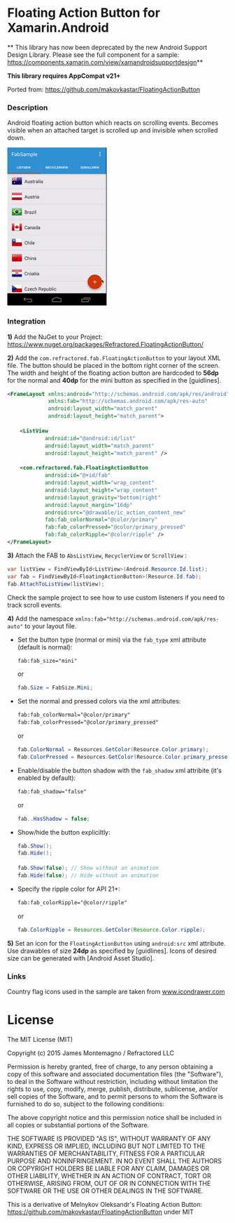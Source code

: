 # Floating Action Button for Xamarin.Android

** This library has now been deprecated by the new Android Support Design Library. Please see the full component for a sample: https://components.xamarin.com/view/xamandroidsupportdesign**

**This library requires AppCompat v21+**

Ported from: https://github.com/makovkastar/FloatingActionButton

### Description

Android floating action button which reacts on scrolling events. Becomes visible when an attached target is scrolled up and invisible when scrolled down.

![Demo](art/demo.gif)

### Integration

**1)** Add the NuGet to your Project: https://www.nuget.org/packages/Refractored.FloatingActionButton/


**2)** Add the ``com.refractored.fab.FloatingActionButton`` to your layout XML file. The button should be placed in the bottom right corner of the screen. The width and height of the floating action button are hardcoded to **56dp** for the normal and **40dp** for the mini button as specified in the [guidlines].

```xml
<FrameLayout xmlns:android="http://schemas.android.com/apk/res/android"
             xmlns:fab="http://schemas.android.com/apk/res-auto"
             android:layout_width="match_parent"
             android:layout_height="match_parent">

    <ListView
            android:id="@android:id/list"
            android:layout_width="match_parent"
            android:layout_height="match_parent" />

    <com.refractored.fab.FloatingActionButton
            android:id="@+id/fab"
            android:layout_width="wrap_content"
            android:layout_height="wrap_content"
            android:layout_gravity="bottom|right"
            android:layout_margin="16dp"
            android:src="@drawable/ic_action_content_new"
            fab:fab_colorNormal="@color/primary"
            fab:fab_colorPressed="@color/primary_pressed"
            fab:fab_colorRipple="@color/ripple" />
</FrameLayout>
```

**3)** Attach the FAB to ``AbsListView``, ``RecyclerView`` or ``ScrollView`` :

```csharp
var listView = FindViewById<ListView>(Android.Resource.Id.list);
var fab = FindViewById<FloatingActionButton>(Resource.Id.fab);
fab.AttachToListView(listView);
```

Check the sample project to see how to use custom listeners if you need to track scroll events.

**4)** Add the namespace ``xmlns:fab="http://schemas.android.com/apk/res-auto"`` to your layout file.

+ Set the button type (normal or mini) via the ``fab_type`` xml attribute (default is normal):

    ```xml
    fab:fab_size="mini"
    ```
    or
    ```csharp
    fab.Size = FabSize.Mini;
    ```
+ Set the normal and pressed colors via the xml attributes:

    ```xml
    fab:fab_colorNormal="@color/primary"
    fab:fab_colorPressed="@color/primary_pressed"
    ```
    or
    ```csharp
    fab.ColorNormal = Resources.GetColor(Resource.Color.primary);
    fab.ColorPressed = Resources.GetColor(Resource.Color.primary_pressed);
    ```
    
+ Enable/disable the button shadow with the ``fab_shadow`` xml attribite (it's enabled by default):

    ```xml
    fab:fab_shadow="false"
    ```
    or
    ```csharp
    fab..HasShadow = false;
    ```
    
+ Show/hide the button expliciltly:
    
    ```csharp
    fab.Show();
    fab.Hide();
    
    fab.Show(false); // Show without an animation
    fab.Hide(false); // Hide without an animation
    ```
    
+ Specify the ripple color for API 21+:

    ```xml
    fab:fab_colorRipple="@color/ripple"
    ```

    or
   ```java
   fab.ColorRipple = Resources.GetColor(Resource.Color.ripple);
   ```

**5)** Set an icon for the ``FloatingActionButton`` using ``android:src`` xml attribute. Use drawables of size **24dp** as specified by [guidlines]. Icons of desired size can be generated with [Android Asset Studio].


### Links

Country flag icons used in the sample are taken from www.icondrawer.com


# License

The MIT License (MIT)

Copyright (c) 2015 James Montemagno / Refractored LLC

Permission is hereby granted, free of charge, to any person obtaining a copy of this software and associated documentation files (the "Software"), to deal in the Software without restriction, including without limitation the rights to use, copy, modify, merge, publish, distribute, sublicense, and/or sell copies of the Software, and to permit persons to whom the Software is furnished to do so, subject to the following conditions:

The above copyright notice and this permission notice shall be included in all copies or substantial portions of the Software.

THE SOFTWARE IS PROVIDED "AS IS", WITHOUT WARRANTY OF ANY KIND, EXPRESS OR IMPLIED, INCLUDING BUT NOT LIMITED TO THE WARRANTIES OF MERCHANTABILITY, FITNESS FOR A PARTICULAR PURPOSE AND NONINFRINGEMENT. IN NO EVENT SHALL THE AUTHORS OR COPYRIGHT HOLDERS BE LIABLE FOR ANY CLAIM, DAMAGES OR OTHER LIABILITY, WHETHER IN AN ACTION OF CONTRACT, TORT OR OTHERWISE, ARISING FROM, OUT OF OR IN CONNECTION WITH THE SOFTWARE OR THE USE OR OTHER DEALINGS IN THE SOFTWARE.


This is a derivative of Melnykov Oleksandr's Floating Action Button:  https://github.com/makovkastar/FloatingActionButton under MIT
